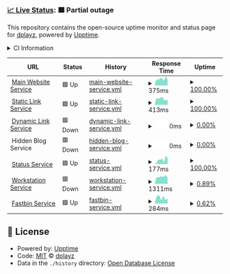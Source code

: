 ### [📈 Live Status](https://demo.upptime.js.org): <!--live status--> **🟧 Partial outage**

This repository contains the open-source uptime monitor and status page for [dplayz](dplayzgames06.tk), powered by [Upptime](https://github.com/upptime/upptime).

<details>
  <summary>CI Information</summary>

[![Uptime CI](https://github.com/dplayz/statuspage/workflows/Uptime%20CI/badge.svg)](https://github.com/dplayz/statuspage/actions?query=workflow%3A%22Uptime+CI%22)
[![Response Time CI](https://github.com/dplayz/statuspage/workflows/Response%20Time%20CI/badge.svg)](https://github.com/dplayz/statuspage/actions?query=workflow%3A%22Response+Time+CI%22)
[![Graphs CI](https://github.com/dplayz/statuspage/workflows/Graphs%20CI/badge.svg)](https://github.com/dplayz/statuspage/actions?query=workflow%3A%22Graphs+CI%22)
[![Static Site CI](https://github.com/dplayz/statuspage/workflows/Static%20Site%20CI/badge.svg)](https://github.com/dplayz/statuspage/actions?query=workflow%3A%22Static+Site+CI%22)
[![Summary CI](https://github.com/dplayz/statuspage/workflows/Summary%20CI/badge.svg)](https://github.com/dplayz/statuspage/actions?query=workflow%3A%22Summary+CI%22)

With [Upptime](https://upptime.js.org), you can get your own unlimited and free uptime monitor and status page, powered entirely by a GitHub repository. We use [Issues](https://github.com/dplayz/status/issues) as incident reports, [Actions](https://github.com/dplayz/status/actions) as uptime monitors, and [Pages](https://status.dplayzgames06.tk) for the status page.

With [Upptime](https://upptime.js.org), you can get your own unlimited and free uptime monitor and status page, powered entirely by a GitHub repository. We use [Issues](https://github.com/dplayz/status/issues) as incident reports, [Actions](https://github.com/dplayz/status/actions) as uptime monitors, and [Pages](https://status.dplayzgames06.tk) for the status page.

With [Upptime](https://upptime.js.org), you can get your own unlimited and free uptime monitor and status page, powered entirely by a GitHub repository. We use [Issues](https://github.com/dplayz/status/issues) as incident reports, [Actions](https://github.com/dplayz/status/actions) as uptime monitors, and [Pages](https://status.dplayzgames06.tk) for the status page.

</details>

<!--start: status pages-->
<!-- This summary is generated by Upptime (https://github.com/upptime/upptime) -->
<!-- Do not edit this manually, your changes will be overwritten -->
<!-- prettier-ignore -->
| URL | Status | History | Response Time | Uptime |
| --- | ------ | ------- | ------------- | ------ |
| <img alt="" src="https://icons.duckduckgo.com/ip3/dpg06.top.ico" height="13"> [Main Website Service](https://dpG06.top) | 🟩 Up | [main-website-service.yml](https://github.com/dplayz/status/commits/HEAD/history/main-website-service.yml) | <details><summary><img alt="Response time graph" src="./graphs/main-website-service/response-time-week.png" height="20"> 375ms</summary><br><a href="https://status.dpG06.top/history/main-website-service"><img alt="Response time 328" src="https://img.shields.io/endpoint?url=https%3A%2F%2Fraw.githubusercontent.com%2Fdplayz%2Fstatus%2FHEAD%2Fapi%2Fmain-website-service%2Fresponse-time.json"></a><br><a href="https://status.dpG06.top/history/main-website-service"><img alt="24-hour response time 335" src="https://img.shields.io/endpoint?url=https%3A%2F%2Fraw.githubusercontent.com%2Fdplayz%2Fstatus%2FHEAD%2Fapi%2Fmain-website-service%2Fresponse-time-day.json"></a><br><a href="https://status.dpG06.top/history/main-website-service"><img alt="7-day response time 375" src="https://img.shields.io/endpoint?url=https%3A%2F%2Fraw.githubusercontent.com%2Fdplayz%2Fstatus%2FHEAD%2Fapi%2Fmain-website-service%2Fresponse-time-week.json"></a><br><a href="https://status.dpG06.top/history/main-website-service"><img alt="30-day response time 320" src="https://img.shields.io/endpoint?url=https%3A%2F%2Fraw.githubusercontent.com%2Fdplayz%2Fstatus%2FHEAD%2Fapi%2Fmain-website-service%2Fresponse-time-month.json"></a><br><a href="https://status.dpG06.top/history/main-website-service"><img alt="1-year response time 323" src="https://img.shields.io/endpoint?url=https%3A%2F%2Fraw.githubusercontent.com%2Fdplayz%2Fstatus%2FHEAD%2Fapi%2Fmain-website-service%2Fresponse-time-year.json"></a></details> | <details><summary><a href="https://status.dpG06.top/history/main-website-service">100.00%</a></summary><a href="https://status.dpG06.top/history/main-website-service"><img alt="All-time uptime 99.20%" src="https://img.shields.io/endpoint?url=https%3A%2F%2Fraw.githubusercontent.com%2Fdplayz%2Fstatus%2FHEAD%2Fapi%2Fmain-website-service%2Fuptime.json"></a><br><a href="https://status.dpG06.top/history/main-website-service"><img alt="24-hour uptime 100.00%" src="https://img.shields.io/endpoint?url=https%3A%2F%2Fraw.githubusercontent.com%2Fdplayz%2Fstatus%2FHEAD%2Fapi%2Fmain-website-service%2Fuptime-day.json"></a><br><a href="https://status.dpG06.top/history/main-website-service"><img alt="7-day uptime 100.00%" src="https://img.shields.io/endpoint?url=https%3A%2F%2Fraw.githubusercontent.com%2Fdplayz%2Fstatus%2FHEAD%2Fapi%2Fmain-website-service%2Fuptime-week.json"></a><br><a href="https://status.dpG06.top/history/main-website-service"><img alt="30-day uptime 90.14%" src="https://img.shields.io/endpoint?url=https%3A%2F%2Fraw.githubusercontent.com%2Fdplayz%2Fstatus%2FHEAD%2Fapi%2Fmain-website-service%2Fuptime-month.json"></a><br><a href="https://status.dpG06.top/history/main-website-service"><img alt="1-year uptime 99.16%" src="https://img.shields.io/endpoint?url=https%3A%2F%2Fraw.githubusercontent.com%2Fdplayz%2Fstatus%2FHEAD%2Fapi%2Fmain-website-service%2Fuptime-year.json"></a></details>
| <img alt="" src="https://icons.duckduckgo.com/ip3/l.dpg06.top.ico" height="13"> [Static Link Service](https://l.dpg06.top) | 🟩 Up | [static-link-service.yml](https://github.com/dplayz/status/commits/HEAD/history/static-link-service.yml) | <details><summary><img alt="Response time graph" src="./graphs/static-link-service/response-time-week.png" height="20"> 413ms</summary><br><a href="https://status.dpG06.top/history/static-link-service"><img alt="Response time 298" src="https://img.shields.io/endpoint?url=https%3A%2F%2Fraw.githubusercontent.com%2Fdplayz%2Fstatus%2FHEAD%2Fapi%2Fstatic-link-service%2Fresponse-time.json"></a><br><a href="https://status.dpG06.top/history/static-link-service"><img alt="24-hour response time 352" src="https://img.shields.io/endpoint?url=https%3A%2F%2Fraw.githubusercontent.com%2Fdplayz%2Fstatus%2FHEAD%2Fapi%2Fstatic-link-service%2Fresponse-time-day.json"></a><br><a href="https://status.dpG06.top/history/static-link-service"><img alt="7-day response time 413" src="https://img.shields.io/endpoint?url=https%3A%2F%2Fraw.githubusercontent.com%2Fdplayz%2Fstatus%2FHEAD%2Fapi%2Fstatic-link-service%2Fresponse-time-week.json"></a><br><a href="https://status.dpG06.top/history/static-link-service"><img alt="30-day response time 314" src="https://img.shields.io/endpoint?url=https%3A%2F%2Fraw.githubusercontent.com%2Fdplayz%2Fstatus%2FHEAD%2Fapi%2Fstatic-link-service%2Fresponse-time-month.json"></a><br><a href="https://status.dpG06.top/history/static-link-service"><img alt="1-year response time 293" src="https://img.shields.io/endpoint?url=https%3A%2F%2Fraw.githubusercontent.com%2Fdplayz%2Fstatus%2FHEAD%2Fapi%2Fstatic-link-service%2Fresponse-time-year.json"></a></details> | <details><summary><a href="https://status.dpG06.top/history/static-link-service">100.00%</a></summary><a href="https://status.dpG06.top/history/static-link-service"><img alt="All-time uptime 98.04%" src="https://img.shields.io/endpoint?url=https%3A%2F%2Fraw.githubusercontent.com%2Fdplayz%2Fstatus%2FHEAD%2Fapi%2Fstatic-link-service%2Fuptime.json"></a><br><a href="https://status.dpG06.top/history/static-link-service"><img alt="24-hour uptime 100.00%" src="https://img.shields.io/endpoint?url=https%3A%2F%2Fraw.githubusercontent.com%2Fdplayz%2Fstatus%2FHEAD%2Fapi%2Fstatic-link-service%2Fuptime-day.json"></a><br><a href="https://status.dpG06.top/history/static-link-service"><img alt="7-day uptime 100.00%" src="https://img.shields.io/endpoint?url=https%3A%2F%2Fraw.githubusercontent.com%2Fdplayz%2Fstatus%2FHEAD%2Fapi%2Fstatic-link-service%2Fuptime-week.json"></a><br><a href="https://status.dpG06.top/history/static-link-service"><img alt="30-day uptime 88.78%" src="https://img.shields.io/endpoint?url=https%3A%2F%2Fraw.githubusercontent.com%2Fdplayz%2Fstatus%2FHEAD%2Fapi%2Fstatic-link-service%2Fuptime-month.json"></a><br><a href="https://status.dpG06.top/history/static-link-service"><img alt="1-year uptime 97.95%" src="https://img.shields.io/endpoint?url=https%3A%2F%2Fraw.githubusercontent.com%2Fdplayz%2Fstatus%2FHEAD%2Fapi%2Fstatic-link-service%2Fuptime-year.json"></a></details>
| <img alt="" src="https://icons.duckduckgo.com/ip3/lv2.dpg06.top.ico" height="13"> [Dynamic Link Service](https://lv2.dpg06.top) | 🟥 Down | [dynamic-link-service.yml](https://github.com/dplayz/status/commits/HEAD/history/dynamic-link-service.yml) | <details><summary><img alt="Response time graph" src="./graphs/dynamic-link-service/response-time-week.png" height="20"> 0ms</summary><br><a href="https://status.dpG06.top/history/dynamic-link-service"><img alt="Response time 518" src="https://img.shields.io/endpoint?url=https%3A%2F%2Fraw.githubusercontent.com%2Fdplayz%2Fstatus%2FHEAD%2Fapi%2Fdynamic-link-service%2Fresponse-time.json"></a><br><a href="https://status.dpG06.top/history/dynamic-link-service"><img alt="24-hour response time 0" src="https://img.shields.io/endpoint?url=https%3A%2F%2Fraw.githubusercontent.com%2Fdplayz%2Fstatus%2FHEAD%2Fapi%2Fdynamic-link-service%2Fresponse-time-day.json"></a><br><a href="https://status.dpG06.top/history/dynamic-link-service"><img alt="7-day response time 0" src="https://img.shields.io/endpoint?url=https%3A%2F%2Fraw.githubusercontent.com%2Fdplayz%2Fstatus%2FHEAD%2Fapi%2Fdynamic-link-service%2Fresponse-time-week.json"></a><br><a href="https://status.dpG06.top/history/dynamic-link-service"><img alt="30-day response time 253" src="https://img.shields.io/endpoint?url=https%3A%2F%2Fraw.githubusercontent.com%2Fdplayz%2Fstatus%2FHEAD%2Fapi%2Fdynamic-link-service%2Fresponse-time-month.json"></a><br><a href="https://status.dpG06.top/history/dynamic-link-service"><img alt="1-year response time 524" src="https://img.shields.io/endpoint?url=https%3A%2F%2Fraw.githubusercontent.com%2Fdplayz%2Fstatus%2FHEAD%2Fapi%2Fdynamic-link-service%2Fresponse-time-year.json"></a></details> | <details><summary><a href="https://status.dpG06.top/history/dynamic-link-service">0.00%</a></summary><a href="https://status.dpG06.top/history/dynamic-link-service"><img alt="All-time uptime 92.79%" src="https://img.shields.io/endpoint?url=https%3A%2F%2Fraw.githubusercontent.com%2Fdplayz%2Fstatus%2FHEAD%2Fapi%2Fdynamic-link-service%2Fuptime.json"></a><br><a href="https://status.dpG06.top/history/dynamic-link-service"><img alt="24-hour uptime 0.00%" src="https://img.shields.io/endpoint?url=https%3A%2F%2Fraw.githubusercontent.com%2Fdplayz%2Fstatus%2FHEAD%2Fapi%2Fdynamic-link-service%2Fuptime-day.json"></a><br><a href="https://status.dpG06.top/history/dynamic-link-service"><img alt="7-day uptime 0.00%" src="https://img.shields.io/endpoint?url=https%3A%2F%2Fraw.githubusercontent.com%2Fdplayz%2Fstatus%2FHEAD%2Fapi%2Fdynamic-link-service%2Fuptime-week.json"></a><br><a href="https://status.dpG06.top/history/dynamic-link-service"><img alt="30-day uptime 25.30%" src="https://img.shields.io/endpoint?url=https%3A%2F%2Fraw.githubusercontent.com%2Fdplayz%2Fstatus%2FHEAD%2Fapi%2Fdynamic-link-service%2Fuptime-month.json"></a><br><a href="https://status.dpG06.top/history/dynamic-link-service"><img alt="1-year uptime 92.61%" src="https://img.shields.io/endpoint?url=https%3A%2F%2Fraw.githubusercontent.com%2Fdplayz%2Fstatus%2FHEAD%2Fapi%2Fdynamic-link-service%2Fuptime-year.json"></a></details>
| <img alt="" src="https://icons.duckduckgo.com/ip3/null.ico" height="13"> Hidden Blog Service | 🟥 Down | [hidden-blog-service.yml](https://github.com/dplayz/status/commits/HEAD/history/hidden-blog-service.yml) | <details><summary><img alt="Response time graph" src="./graphs/hidden-blog-service/response-time-week.png" height="20"> 0ms</summary><br><a href="https://status.dpG06.top/history/hidden-blog-service"><img alt="Response time 306" src="https://img.shields.io/endpoint?url=https%3A%2F%2Fraw.githubusercontent.com%2Fdplayz%2Fstatus%2FHEAD%2Fapi%2Fhidden-blog-service%2Fresponse-time.json"></a><br><a href="https://status.dpG06.top/history/hidden-blog-service"><img alt="24-hour response time 0" src="https://img.shields.io/endpoint?url=https%3A%2F%2Fraw.githubusercontent.com%2Fdplayz%2Fstatus%2FHEAD%2Fapi%2Fhidden-blog-service%2Fresponse-time-day.json"></a><br><a href="https://status.dpG06.top/history/hidden-blog-service"><img alt="7-day response time 0" src="https://img.shields.io/endpoint?url=https%3A%2F%2Fraw.githubusercontent.com%2Fdplayz%2Fstatus%2FHEAD%2Fapi%2Fhidden-blog-service%2Fresponse-time-week.json"></a><br><a href="https://status.dpG06.top/history/hidden-blog-service"><img alt="30-day response time 193" src="https://img.shields.io/endpoint?url=https%3A%2F%2Fraw.githubusercontent.com%2Fdplayz%2Fstatus%2FHEAD%2Fapi%2Fhidden-blog-service%2Fresponse-time-month.json"></a><br><a href="https://status.dpG06.top/history/hidden-blog-service"><img alt="1-year response time 302" src="https://img.shields.io/endpoint?url=https%3A%2F%2Fraw.githubusercontent.com%2Fdplayz%2Fstatus%2FHEAD%2Fapi%2Fhidden-blog-service%2Fresponse-time-year.json"></a></details> | <details><summary><a href="https://status.dpG06.top/history/hidden-blog-service">0.00%</a></summary><a href="https://status.dpG06.top/history/hidden-blog-service"><img alt="All-time uptime 94.16%" src="https://img.shields.io/endpoint?url=https%3A%2F%2Fraw.githubusercontent.com%2Fdplayz%2Fstatus%2FHEAD%2Fapi%2Fhidden-blog-service%2Fuptime.json"></a><br><a href="https://status.dpG06.top/history/hidden-blog-service"><img alt="24-hour uptime 0.00%" src="https://img.shields.io/endpoint?url=https%3A%2F%2Fraw.githubusercontent.com%2Fdplayz%2Fstatus%2FHEAD%2Fapi%2Fhidden-blog-service%2Fuptime-day.json"></a><br><a href="https://status.dpG06.top/history/hidden-blog-service"><img alt="7-day uptime 0.00%" src="https://img.shields.io/endpoint?url=https%3A%2F%2Fraw.githubusercontent.com%2Fdplayz%2Fstatus%2FHEAD%2Fapi%2Fhidden-blog-service%2Fuptime-week.json"></a><br><a href="https://status.dpG06.top/history/hidden-blog-service"><img alt="30-day uptime 26.66%" src="https://img.shields.io/endpoint?url=https%3A%2F%2Fraw.githubusercontent.com%2Fdplayz%2Fstatus%2FHEAD%2Fapi%2Fhidden-blog-service%2Fuptime-month.json"></a><br><a href="https://status.dpG06.top/history/hidden-blog-service"><img alt="1-year uptime 93.88%" src="https://img.shields.io/endpoint?url=https%3A%2F%2Fraw.githubusercontent.com%2Fdplayz%2Fstatus%2FHEAD%2Fapi%2Fhidden-blog-service%2Fuptime-year.json"></a></details>
| <img alt="" src="https://icons.duckduckgo.com/ip3/status.dpg06.top.ico" height="13"> [Status Service](https://status.dpG06.top) | 🟩 Up | [status-service.yml](https://github.com/dplayz/status/commits/HEAD/history/status-service.yml) | <details><summary><img alt="Response time graph" src="./graphs/status-service/response-time-week.png" height="20"> 177ms</summary><br><a href="https://status.dpG06.top/history/status-service"><img alt="Response time 365" src="https://img.shields.io/endpoint?url=https%3A%2F%2Fraw.githubusercontent.com%2Fdplayz%2Fstatus%2FHEAD%2Fapi%2Fstatus-service%2Fresponse-time.json"></a><br><a href="https://status.dpG06.top/history/status-service"><img alt="24-hour response time 233" src="https://img.shields.io/endpoint?url=https%3A%2F%2Fraw.githubusercontent.com%2Fdplayz%2Fstatus%2FHEAD%2Fapi%2Fstatus-service%2Fresponse-time-day.json"></a><br><a href="https://status.dpG06.top/history/status-service"><img alt="7-day response time 177" src="https://img.shields.io/endpoint?url=https%3A%2F%2Fraw.githubusercontent.com%2Fdplayz%2Fstatus%2FHEAD%2Fapi%2Fstatus-service%2Fresponse-time-week.json"></a><br><a href="https://status.dpG06.top/history/status-service"><img alt="30-day response time 189" src="https://img.shields.io/endpoint?url=https%3A%2F%2Fraw.githubusercontent.com%2Fdplayz%2Fstatus%2FHEAD%2Fapi%2Fstatus-service%2Fresponse-time-month.json"></a><br><a href="https://status.dpG06.top/history/status-service"><img alt="1-year response time 305" src="https://img.shields.io/endpoint?url=https%3A%2F%2Fraw.githubusercontent.com%2Fdplayz%2Fstatus%2FHEAD%2Fapi%2Fstatus-service%2Fresponse-time-year.json"></a></details> | <details><summary><a href="https://status.dpG06.top/history/status-service">100.00%</a></summary><a href="https://status.dpG06.top/history/status-service"><img alt="All-time uptime 99.46%" src="https://img.shields.io/endpoint?url=https%3A%2F%2Fraw.githubusercontent.com%2Fdplayz%2Fstatus%2FHEAD%2Fapi%2Fstatus-service%2Fuptime.json"></a><br><a href="https://status.dpG06.top/history/status-service"><img alt="24-hour uptime 100.00%" src="https://img.shields.io/endpoint?url=https%3A%2F%2Fraw.githubusercontent.com%2Fdplayz%2Fstatus%2FHEAD%2Fapi%2Fstatus-service%2Fuptime-day.json"></a><br><a href="https://status.dpG06.top/history/status-service"><img alt="7-day uptime 100.00%" src="https://img.shields.io/endpoint?url=https%3A%2F%2Fraw.githubusercontent.com%2Fdplayz%2Fstatus%2FHEAD%2Fapi%2Fstatus-service%2Fuptime-week.json"></a><br><a href="https://status.dpG06.top/history/status-service"><img alt="30-day uptime 90.14%" src="https://img.shields.io/endpoint?url=https%3A%2F%2Fraw.githubusercontent.com%2Fdplayz%2Fstatus%2FHEAD%2Fapi%2Fstatus-service%2Fuptime-month.json"></a><br><a href="https://status.dpG06.top/history/status-service"><img alt="1-year uptime 99.18%" src="https://img.shields.io/endpoint?url=https%3A%2F%2Fraw.githubusercontent.com%2Fdplayz%2Fstatus%2FHEAD%2Fapi%2Fstatus-service%2Fuptime-year.json"></a></details>
| <img alt="" src="https://icons.duckduckgo.com/ip3/workstation.dpg06.top.ico" height="13"> [Workstation Service](https://workstation.dpG06.top) | 🟥 Down | [workstation-service.yml](https://github.com/dplayz/status/commits/HEAD/history/workstation-service.yml) | <details><summary><img alt="Response time graph" src="./graphs/workstation-service/response-time-week.png" height="20"> 1311ms</summary><br><a href="https://status.dpG06.top/history/workstation-service"><img alt="Response time 1475" src="https://img.shields.io/endpoint?url=https%3A%2F%2Fraw.githubusercontent.com%2Fdplayz%2Fstatus%2FHEAD%2Fapi%2Fworkstation-service%2Fresponse-time.json"></a><br><a href="https://status.dpG06.top/history/workstation-service"><img alt="24-hour response time 1211" src="https://img.shields.io/endpoint?url=https%3A%2F%2Fraw.githubusercontent.com%2Fdplayz%2Fstatus%2FHEAD%2Fapi%2Fworkstation-service%2Fresponse-time-day.json"></a><br><a href="https://status.dpG06.top/history/workstation-service"><img alt="7-day response time 1311" src="https://img.shields.io/endpoint?url=https%3A%2F%2Fraw.githubusercontent.com%2Fdplayz%2Fstatus%2FHEAD%2Fapi%2Fworkstation-service%2Fresponse-time-week.json"></a><br><a href="https://status.dpG06.top/history/workstation-service"><img alt="30-day response time 1198" src="https://img.shields.io/endpoint?url=https%3A%2F%2Fraw.githubusercontent.com%2Fdplayz%2Fstatus%2FHEAD%2Fapi%2Fworkstation-service%2Fresponse-time-month.json"></a><br><a href="https://status.dpG06.top/history/workstation-service"><img alt="1-year response time 1480" src="https://img.shields.io/endpoint?url=https%3A%2F%2Fraw.githubusercontent.com%2Fdplayz%2Fstatus%2FHEAD%2Fapi%2Fworkstation-service%2Fresponse-time-year.json"></a></details> | <details><summary><a href="https://status.dpG06.top/history/workstation-service">0.89%</a></summary><a href="https://status.dpG06.top/history/workstation-service"><img alt="All-time uptime 95.49%" src="https://img.shields.io/endpoint?url=https%3A%2F%2Fraw.githubusercontent.com%2Fdplayz%2Fstatus%2FHEAD%2Fapi%2Fworkstation-service%2Fuptime.json"></a><br><a href="https://status.dpG06.top/history/workstation-service"><img alt="24-hour uptime 2.10%" src="https://img.shields.io/endpoint?url=https%3A%2F%2Fraw.githubusercontent.com%2Fdplayz%2Fstatus%2FHEAD%2Fapi%2Fworkstation-service%2Fuptime-day.json"></a><br><a href="https://status.dpG06.top/history/workstation-service"><img alt="7-day uptime 0.89%" src="https://img.shields.io/endpoint?url=https%3A%2F%2Fraw.githubusercontent.com%2Fdplayz%2Fstatus%2FHEAD%2Fapi%2Fworkstation-service%2Fuptime-week.json"></a><br><a href="https://status.dpG06.top/history/workstation-service"><img alt="30-day uptime 27.43%" src="https://img.shields.io/endpoint?url=https%3A%2F%2Fraw.githubusercontent.com%2Fdplayz%2Fstatus%2FHEAD%2Fapi%2Fworkstation-service%2Fuptime-month.json"></a><br><a href="https://status.dpG06.top/history/workstation-service"><img alt="1-year uptime 93.15%" src="https://img.shields.io/endpoint?url=https%3A%2F%2Fraw.githubusercontent.com%2Fdplayz%2Fstatus%2FHEAD%2Fapi%2Fworkstation-service%2Fuptime-year.json"></a></details>
| <img alt="" src="https://icons.duckduckgo.com/ip3/paste.dpg06.top.ico" height="13"> [Fastbin Service](https://paste.dpG06.top) | 🟩 Up | [fastbin-service.yml](https://github.com/dplayz/status/commits/HEAD/history/fastbin-service.yml) | <details><summary><img alt="Response time graph" src="./graphs/fastbin-service/response-time-week.png" height="20"> 284ms</summary><br><a href="https://status.dpG06.top/history/fastbin-service"><img alt="Response time 282" src="https://img.shields.io/endpoint?url=https%3A%2F%2Fraw.githubusercontent.com%2Fdplayz%2Fstatus%2FHEAD%2Fapi%2Ffastbin-service%2Fresponse-time.json"></a><br><a href="https://status.dpG06.top/history/fastbin-service"><img alt="24-hour response time 332" src="https://img.shields.io/endpoint?url=https%3A%2F%2Fraw.githubusercontent.com%2Fdplayz%2Fstatus%2FHEAD%2Fapi%2Ffastbin-service%2Fresponse-time-day.json"></a><br><a href="https://status.dpG06.top/history/fastbin-service"><img alt="7-day response time 284" src="https://img.shields.io/endpoint?url=https%3A%2F%2Fraw.githubusercontent.com%2Fdplayz%2Fstatus%2FHEAD%2Fapi%2Ffastbin-service%2Fresponse-time-week.json"></a><br><a href="https://status.dpG06.top/history/fastbin-service"><img alt="30-day response time 259" src="https://img.shields.io/endpoint?url=https%3A%2F%2Fraw.githubusercontent.com%2Fdplayz%2Fstatus%2FHEAD%2Fapi%2Ffastbin-service%2Fresponse-time-month.json"></a><br><a href="https://status.dpG06.top/history/fastbin-service"><img alt="1-year response time 282" src="https://img.shields.io/endpoint?url=https%3A%2F%2Fraw.githubusercontent.com%2Fdplayz%2Fstatus%2FHEAD%2Fapi%2Ffastbin-service%2Fresponse-time-year.json"></a></details> | <details><summary><a href="https://status.dpG06.top/history/fastbin-service">0.62%</a></summary><a href="https://status.dpG06.top/history/fastbin-service"><img alt="All-time uptime 86.36%" src="https://img.shields.io/endpoint?url=https%3A%2F%2Fraw.githubusercontent.com%2Fdplayz%2Fstatus%2FHEAD%2Fapi%2Ffastbin-service%2Fuptime.json"></a><br><a href="https://status.dpG06.top/history/fastbin-service"><img alt="24-hour uptime 1.07%" src="https://img.shields.io/endpoint?url=https%3A%2F%2Fraw.githubusercontent.com%2Fdplayz%2Fstatus%2FHEAD%2Fapi%2Ffastbin-service%2Fuptime-day.json"></a><br><a href="https://status.dpG06.top/history/fastbin-service"><img alt="7-day uptime 0.62%" src="https://img.shields.io/endpoint?url=https%3A%2F%2Fraw.githubusercontent.com%2Fdplayz%2Fstatus%2FHEAD%2Fapi%2Ffastbin-service%2Fuptime-week.json"></a><br><a href="https://status.dpG06.top/history/fastbin-service"><img alt="30-day uptime 27.46%" src="https://img.shields.io/endpoint?url=https%3A%2F%2Fraw.githubusercontent.com%2Fdplayz%2Fstatus%2FHEAD%2Fapi%2Ffastbin-service%2Fuptime-month.json"></a><br><a href="https://status.dpG06.top/history/fastbin-service"><img alt="1-year uptime 86.36%" src="https://img.shields.io/endpoint?url=https%3A%2F%2Fraw.githubusercontent.com%2Fdplayz%2Fstatus%2FHEAD%2Fapi%2Ffastbin-service%2Fuptime-year.json"></a></details>

<!--end: status pages-->

## 📄 License

- Powered by: [Upptime](https://github.com/upptime/upptime)
- Code: [MIT](./LICENSE) © [dplayz](dplayzgames06.tk)
- Data in the `./history` directory: [Open Database License](https://opendatacommons.org/licenses/odbl/1-0/)
